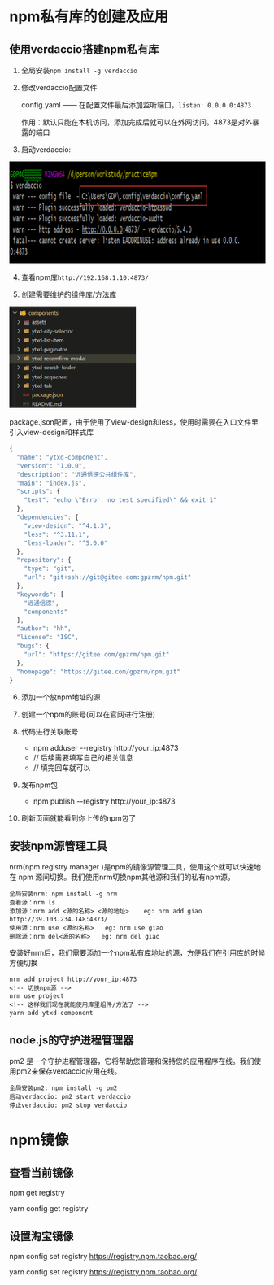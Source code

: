 # npm私有库的创建及应用

## 使用verdaccio搭建npm私有库

1. 全局安装`npm install -g verdaccio`

2. 修改verdaccio配置文件

    config.yaml ——  在配置文件最后添加监听端口，`listen: 0.0.0.0:4873`

    作用：默认只能在本机访问，添加完成后就可以在外网访问。4873是对外暴露的端口

3. 启动verdaccio:

<img src="../../../images/other/npm-start.png" height="200">

4. 查看npm库`http://192.168.1.10:4873/`

5. 创建需要维护的组件库/方法库

<img src="../../../images/other/npm-com.png" height="200">

package.json配置，由于使用了view-design和less，使用时需要在入口文件里引入view-design和样式库
```js
{
  "name": "ytxd-component",
  "version": "1.0.0",
  "description": "远通信德公共组件库",
  "main": "index.js",
  "scripts": {
    "test": "echo \"Error: no test specified\" && exit 1"
  },
  "dependencies": {
    "view-design": "^4.1.3",
    "less": "^3.11.1",
    "less-loader": "^5.0.0"
  },
  "repository": {
    "type": "git",
    "url": "git+ssh://git@gitee.com:gpzrm/npm.git"
  },
  "keywords": [
    "远通信德",
    "components"
  ],
  "author": "hh",
  "license": "ISC",
  "bugs": {
    "url": "https://gitee.com/gpzrm/npm.git"
  },
  "homepage": "https://gitee.com/gpzrm/npm.git"
}
```

6. 添加一个放npm地址的源

7. 创建一个npm的账号(可以在官网进行注册)

8. 代码进行关联账号
    * npm adduser --registry http://your_ip:4873
    * // 后续需要填写自己的相关信息
    * // 填完回车就可以


9. 发布npm包
    * npm publish --registry http://your_ip:4873

10. 刷新页面就能看到你上传的npm包了


## 安装npm源管理工具

nrm(npm registry manager )是npm的镜像源管理工具，使用这个就可以快速地在 npm 源间切换。我们使用nrm切换npm其他源和我们的私有npm源。

    全局安装nrm: npm install -g nrm
    查看源：nrm ls
    添加源：nrm add <源的名称> <源的地址>    eg: nrm add giao http://39.103.234.148:4873/
    使用源：nrm use <源的名称>   eg: nrm use giao
    删除源：nrm del<源的名称>   eg: nrm del giao

安装好nrm后，我们需要添加一个npm私有库地址的源，方便我们在引用库的时候方便切换
```
nrm add project http://your_ip:4873
<!-- 切换npm源 -->
nrm use project
<!-- 这样我们现在就能使用库里组件/方法了 -->
yarn add ytxd-component
```

## node.js的守护进程管理器
pm2 是一个守护进程管理器，它将帮助您管理和保持您的应用程序在线。我们使用pm2来保存verdaccio应用在线。

	全局安装pm2: npm install -g pm2
	启动verdaccio: pm2 start verdaccio
	停止verdaccio: pm2 stop verdaccio



# npm镜像

## 查看当前镜像

npm get registry 

yarn config get registry

## 设置淘宝镜像

npm config set registry https://registry.npm.taobao.org/

yarn config set registry https://registry.npm.taobao.org/

